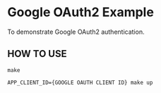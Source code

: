 Google OAuth2 Example
=====================

To demonstrate Google OAuth2 authentication.

HOW TO USE
----------

    make

    APP_CLIENT_ID={GOOGLE OAUTH CLIENT ID} make up
